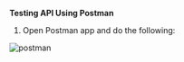 **Testing API Using Postman**

1. Open Postman app and do the following:

![postman](https://user-images.githubusercontent.com/26769575/98107770-00732680-1ec1-11eb-9062-7cfcba605571.JPG)
